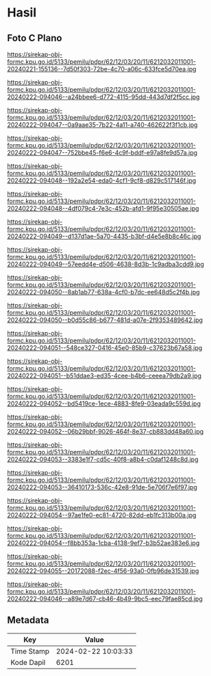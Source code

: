 # Hasil

## Foto C Plano

https://sirekap-obj-formc.kpu.go.id/5133/pemilu/pdpr/62/12/03/20/11/6212032011001-20240221-155136--7d50f303-72be-4c70-a06c-633fce5d70ea.jpg

https://sirekap-obj-formc.kpu.go.id/5133/pemilu/pdpr/62/12/03/20/11/6212032011001-20240222-094046--a24bbee6-d772-4115-95dd-443d7df2f5cc.jpg

https://sirekap-obj-formc.kpu.go.id/5133/pemilu/pdpr/62/12/03/20/11/6212032011001-20240222-094047--0a9aae35-7b22-4a11-a740-462622f3f1cb.jpg

https://sirekap-obj-formc.kpu.go.id/5133/pemilu/pdpr/62/12/03/20/11/6212032011001-20240222-094047--752bbe45-f6e6-4c9f-bddf-e97a8fe9d57a.jpg

https://sirekap-obj-formc.kpu.go.id/5133/pemilu/pdpr/62/12/03/20/11/6212032011001-20240222-094048--192a2e54-eda0-4cf1-9cf8-d829c517146f.jpg

https://sirekap-obj-formc.kpu.go.id/5133/pemilu/pdpr/62/12/03/20/11/6212032011001-20240222-094048--4df079c4-7e3c-452b-afd1-9f95e30505ae.jpg

https://sirekap-obj-formc.kpu.go.id/5133/pemilu/pdpr/62/12/03/20/11/6212032011001-20240222-094049--d137d1ae-5a70-4435-b3bf-d4e5e8b8c46c.jpg

https://sirekap-obj-formc.kpu.go.id/5133/pemilu/pdpr/62/12/03/20/11/6212032011001-20240222-094049--57eedd4e-d506-4638-8d3b-1c9adba3cdd9.jpg

https://sirekap-obj-formc.kpu.go.id/5133/pemilu/pdpr/62/12/03/20/11/6212032011001-20240222-094050--8ab1ab77-638a-4cf0-b7dc-ee648d5c2f4b.jpg

https://sirekap-obj-formc.kpu.go.id/5133/pemilu/pdpr/62/12/03/20/11/6212032011001-20240222-094050--b0d55c86-b677-481d-a07e-2f9353489642.jpg

https://sirekap-obj-formc.kpu.go.id/5133/pemilu/pdpr/62/12/03/20/11/6212032011001-20240222-094051--548ce327-0416-45e0-85b9-c37623b67a58.jpg

https://sirekap-obj-formc.kpu.go.id/5133/pemilu/pdpr/62/12/03/20/11/6212032011001-20240222-094051--b51ddae3-ed35-4cee-b4b6-ceeea79db2a9.jpg

https://sirekap-obj-formc.kpu.go.id/5133/pemilu/pdpr/62/12/03/20/11/6212032011001-20240222-094052--bd5419ce-1ece-4883-8fe9-03eada9c559d.jpg

https://sirekap-obj-formc.kpu.go.id/5133/pemilu/pdpr/62/12/03/20/11/6212032011001-20240222-094052--06b29bbf-9026-464f-8e37-cb883dd48a60.jpg

https://sirekap-obj-formc.kpu.go.id/5133/pemilu/pdpr/62/12/03/20/11/6212032011001-20240222-094053--3383e1f7-cd5c-40f8-a8b4-c0daf1248c8d.jpg

https://sirekap-obj-formc.kpu.go.id/5133/pemilu/pdpr/62/12/03/20/11/6212032011001-20240222-094053--36410173-536c-42e8-91de-5e706f7e6f97.jpg

https://sirekap-obj-formc.kpu.go.id/5133/pemilu/pdpr/62/12/03/20/11/6212032011001-20240222-094054--97ae1fe0-ec81-4720-82dd-eb1fc313b00a.jpg

https://sirekap-obj-formc.kpu.go.id/5133/pemilu/pdpr/62/12/03/20/11/6212032011001-20240222-094054--f8bb353a-1cba-4138-9ef7-b3b52ae383e6.jpg

https://sirekap-obj-formc.kpu.go.id/5133/pemilu/pdpr/62/12/03/20/11/6212032011001-20240222-094055--20172088-f2ec-4f56-93a0-0fb96de31539.jpg

https://sirekap-obj-formc.kpu.go.id/5133/pemilu/pdpr/62/12/03/20/11/6212032011001-20240222-094046--a89e7d67-cb46-4b49-9bc5-eec79fae85cd.jpg


## Metadata

| Key        | Value               |
| ---------- | ------------------- |
| Time Stamp | 2024-02-22 10:03:33 |
| Kode Dapil | 6201                |



